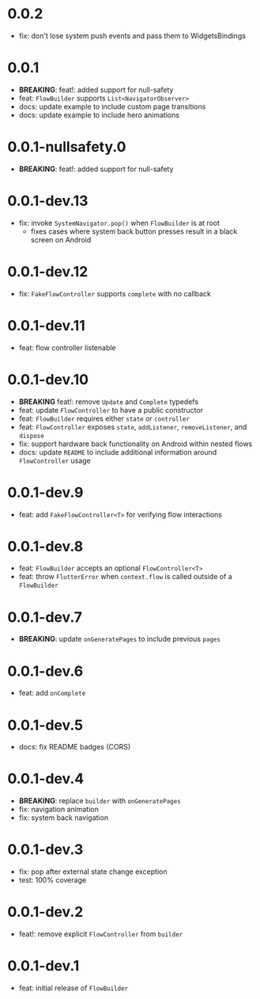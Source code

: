 # 0.0.2

- fix: don't lose system push events and pass them to WidgetsBindings

# 0.0.1

- **BREAKING**: feat!: added support for null-safety
- feat: `FlowBuilder` supports `List<NavigatorObserver>`
- docs: update example to include custom page transitions
- docs: update example to include hero animations

# 0.0.1-nullsafety.0

- **BREAKING**: feat!: added support for null-safety

# 0.0.1-dev.13

- fix: invoke `SystemNavigator.pop()` when `FlowBuilder` is at root
  - fixes cases where system back button presses result in a black screen on Android

# 0.0.1-dev.12

- fix: `FakeFlowController` supports `complete` with no callback

# 0.0.1-dev.11

- feat: flow controller listenable

# 0.0.1-dev.10

- **BREAKING** feat!: remove `Update` and `Complete` typedefs
- feat: update `FlowController` to have a public constructor
- feat: `FlowBuilder` requires either `state` or `controller`
- feat: `FlowController` exposes `state`, `addListener`, `removeListener`, and `dispose`
- fix: support hardware back functionality on Android within nested flows
- docs: update `README` to include additional information around `FlowController` usage

# 0.0.1-dev.9

- feat: add `FakeFlowController<T>` for verifying flow interactions

# 0.0.1-dev.8

- feat: `FlowBuilder` accepts an optional `FlowController<T>`
- feat: throw `FlutterError` when `context.flow` is called outside of a `FlowBuilder`

# 0.0.1-dev.7

- **BREAKING**: update `onGeneratePages` to include previous `pages`

# 0.0.1-dev.6

- feat: add `onComplete`

# 0.0.1-dev.5

- docs: fix README badges (CORS)

# 0.0.1-dev.4

- **BREAKING**: replace `builder` with `onGeneratePages`
- fix: navigation animation
- fix: system back navigation

# 0.0.1-dev.3

- fix: pop after external state change exception
- test: 100% coverage

# 0.0.1-dev.2

- feat!: remove explicit `FlowController` from `builder`

# 0.0.1-dev.1

- feat: initial release of `FlowBuilder`
